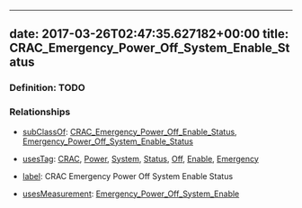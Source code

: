 
---
date: 2017-03-26T02:47:35.627182+00:00
title: CRAC_Emergency_Power_Off_System_Enable_Status
---
### Definition: TODO

### Relationships

* [subClassOf](http://www.w3.org/2000/01/rdf-schema#subClassOf): [CRAC_Emergency_Power_Off_Enable_Status](https://brickschema.org/schema/1.0/Brick#CRAC_Emergency_Power_Off_Enable_Status), [Emergency_Power_Off_System_Enable_Status](https://brickschema.org/schema/1.0/Brick#Emergency_Power_Off_System_Enable_Status)

* [usesTag](https://brickschema.org/schema/1.0/BrickFrame#usesTag): [CRAC](https://brickschema.org/schema/1.0/BrickTag#CRAC), [Power](https://brickschema.org/schema/1.0/BrickTag#Power), [System](https://brickschema.org/schema/1.0/BrickTag#System), [Status](https://brickschema.org/schema/1.0/BrickTag#Status), [Off](https://brickschema.org/schema/1.0/BrickTag#Off), [Enable](https://brickschema.org/schema/1.0/BrickTag#Enable), [Emergency](https://brickschema.org/schema/1.0/BrickTag#Emergency)

* [label](http://www.w3.org/2000/01/rdf-schema#label): CRAC Emergency Power Off System Enable Status

* [usesMeasurement](https://brickschema.org/schema/1.0/BrickFrame#usesMeasurement): [Emergency_Power_Off_System_Enable](https://brickschema.org/schema/1.0/Brick#Emergency_Power_Off_System_Enable)
